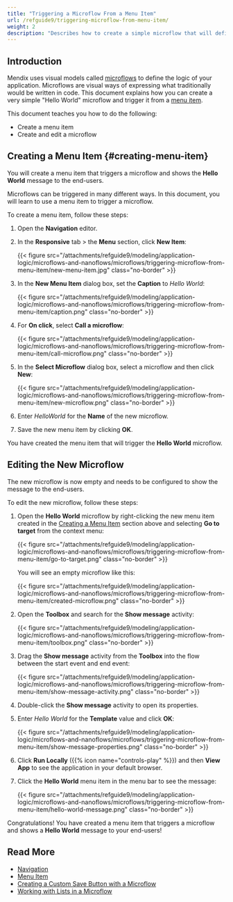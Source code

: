 ```yaml
---
title: "Triggering a Microflow From a Menu Item"
url: /refguide9/triggering-microflow-from-menu-item/
weight: 2
description: "Describes how to create a simple microflow that will define the logic of your application."
---
```


## Introduction

Mendix uses visual models called [microflows](/refguide9/microflows/) to define the logic of your application. Microflows are visual ways of expressing what traditionally would be written in code. This document explains how you can create a very simple "Hello World" microflow and trigger it from a [menu item](/refguide9/menu/#menu-item).

This document teaches you how to do the following:

* Create a menu item
* Create and edit a microflow

## Creating a Menu Item {#creating-menu-item}

You will create a menu item that triggers a microflow and shows the **Hello World** message to the end-users. 

Microflows can be triggered in many different ways. In this document, you will learn to use a menu item to trigger a microflow.

To create a menu item, follow these steps:

1. Open the **Navigation** editor.
2. In the **Responsive** tab > the **Menu** section, click **New Item**:

    {{< figure src="/attachments/refguide9/modeling/application-logic/microflows-and-nanoflows/microflows/triggering-microflow-from-menu-item/new-menu-item.jpg" class="no-border" >}}

3. In the **New Menu Item** dialog box, set the **Caption** to *Hello World*:

    {{< figure src="/attachments/refguide9/modeling/application-logic/microflows-and-nanoflows/microflows/triggering-microflow-from-menu-item/caption.png" class="no-border" >}}

4. For **On click**, select **Call a microflow**:

    {{< figure src="/attachments/refguide9/modeling/application-logic/microflows-and-nanoflows/microflows/triggering-microflow-from-menu-item/call-microflow.png" class="no-border" >}}

5. In the **Select Microflow** dialog box, select a microflow and then click **New**:

    {{< figure src="/attachments/refguide9/modeling/application-logic/microflows-and-nanoflows/microflows/triggering-microflow-from-menu-item/new-microflow.png" class="no-border" >}}

6. Enter *HelloWorld* for the **Name** of the new microflow.
7. Save the new menu item by clicking **OK**.

You have created the menu item that will trigger the **Hello World** microflow. 

## Editing the New Microflow

The new microflow is now empty and needs to be configured to show the message to the end-users.

To edit the new microflow, follow these steps:

1. Open the **Hello World** microflow by right-clicking the new menu item created in the [Creating a Menu Item](#creating-menu-item) section above and selecting **Go to target** from the context menu:

    {{< figure src="/attachments/refguide9/modeling/application-logic/microflows-and-nanoflows/microflows/triggering-microflow-from-menu-item/go-to-target.png" class="no-border" >}}

    You will see an empty microflow like this:

    {{< figure src="/attachments/refguide9/modeling/application-logic/microflows-and-nanoflows/microflows/triggering-microflow-from-menu-item/created-microflow.png" class="no-border" >}}

2. Open the **Toolbox** and search for the **Show message** activity:

    {{< figure src="/attachments/refguide9/modeling/application-logic/microflows-and-nanoflows/microflows/triggering-microflow-from-menu-item/toolbox.png" class="no-border" >}}

3. Drag the **Show message** activity from the **Toolbox** into the flow between the start event and end event:

    {{< figure src="/attachments/refguide9/modeling/application-logic/microflows-and-nanoflows/microflows/triggering-microflow-from-menu-item/show-message-activity.png" class="no-border" >}}

4. Double-click the **Show message** activity to open its properties.
5. Enter *Hello World* for the **Template** value and click **OK**:

    {{< figure src="/attachments/refguide9/modeling/application-logic/microflows-and-nanoflows/microflows/triggering-microflow-from-menu-item/show-message-properties.png" class="no-border" >}}

6. Click **Run Locally** ({{% icon name="controls-play" %}}) and then **View App** to see the application in your default browser.
7. Click the **Hello World** menu item in the menu bar to see the message:

    {{< figure src="/attachments/refguide9/modeling/application-logic/microflows-and-nanoflows/microflows/triggering-microflow-from-menu-item/hello-world-message.png" class="no-border" >}}

Congratulations! You have created a menu item that triggers a microflow and shows a **Hello World** message to your end-users! 

## Read More

* [Navigation](/refguide9/navigation/)
* [Menu Item](/refguide9/menu/#menu-item)
* [Creating a Custom Save Button with a Microflow](/refguide9/creating-a-custom-save-button/)
* [Working with Lists in a Microflow](/refguide9/working-with-lists-in-a-microflow/)
